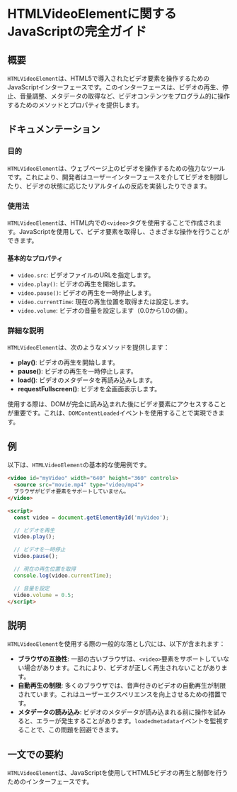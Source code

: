 <!--
Meta Description: # HTMLVideoElementに関するJavaScriptの完全ガイド ## 概要 `HTMLVideoElement`は、HTML5で導入されたビデオ要素を操作するためのJavaScriptインターフェースです。このインターフェースは、ビデオの再生、停止、音量調整、メタデータの取得など、ビデ...
Meta Keywords: video, htmlvideoelement, play, pause, これにより
-->

# HTMLVideoElementに関するJavaScriptの完全ガイド

## 概要
`HTMLVideoElement`は、HTML5で導入されたビデオ要素を操作するためのJavaScriptインターフェースです。このインターフェースは、ビデオの再生、停止、音量調整、メタデータの取得など、ビデオコンテンツをプログラム的に操作するためのメソッドとプロパティを提供します。

## ドキュメンテーション
### 目的
`HTMLVideoElement`は、ウェブページ上のビデオを操作するための強力なツールです。これにより、開発者はユーザーインターフェースを介してビデオを制御したり、ビデオの状態に応じたリアルタイムの反応を実装したりできます。

### 使用法
`HTMLVideoElement`は、HTML内での`<video>`タグを使用することで作成されます。JavaScriptを使用して、ビデオ要素を取得し、さまざまな操作を行うことができます。

#### 基本的なプロパティ
- `video.src`: ビデオファイルのURLを指定します。
- `video.play()`: ビデオの再生を開始します。
- `video.pause()`: ビデオの再生を一時停止します。
- `video.currentTime`: 現在の再生位置を取得または設定します。
- `video.volume`: ビデオの音量を設定します（0.0から1.0の値）。

### 詳細な説明
`HTMLVideoElement`は、次のようなメソッドを提供します：
- **play()**: ビデオの再生を開始します。
- **pause()**: ビデオの再生を一時停止します。
- **load()**: ビデオのメタデータを再読み込みします。
- **requestFullscreen()**: ビデオを全画面表示します。

使用する際は、DOMが完全に読み込まれた後にビデオ要素にアクセスすることが重要です。これは、`DOMContentLoaded`イベントを使用することで実現できます。

## 例
以下は、`HTMLVideoElement`の基本的な使用例です。

```html
<video id="myVideo" width="640" height="360" controls>
  <source src="movie.mp4" type="video/mp4">
  ブラウザがビデオ要素をサポートしていません。
</video>

<script>
  const video = document.getElementById('myVideo');

  // ビデオを再生
  video.play();

  // ビデオを一時停止
  video.pause();

  // 現在の再生位置を取得
  console.log(video.currentTime);

  // 音量を設定
  video.volume = 0.5;
</script>
```

## 説明
`HTMLVideoElement`を使用する際の一般的な落とし穴には、以下が含まれます：
- **ブラウザの互換性**: 一部の古いブラウザは、`<video>`要素をサポートしていない場合があります。これにより、ビデオが正しく再生されないことがあります。
- **自動再生の制限**: 多くのブラウザでは、音声付きのビデオの自動再生が制限されています。これはユーザーエクスペリエンスを向上させるための措置です。
- **メタデータの読み込み**: ビデオのメタデータが読み込まれる前に操作を試みると、エラーが発生することがあります。`loadedmetadata`イベントを監視することで、この問題を回避できます。

## 一文での要約
`HTMLVideoElement`は、JavaScriptを使用してHTML5ビデオの再生と制御を行うためのインターフェースです。